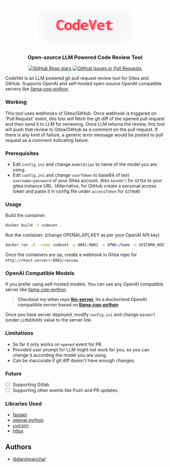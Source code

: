 <p align="center">
  <a href="/">
    <img src="assets/codevet-bg.png" width="318px" alt="CodeVet logo" />
</a>
<h3 align="center">Open-source LLM Powered Code Review Tool</h3>
<p align="center">
  <a href="/">
    <img alt="GitHub Repo stars" src="https://img.shields.io/github/stars/darshpanchal/codevet">
  </a>
  <a href="/">
    <img alt="GitHub Issues or Pull Requests" src="https://img.shields.io/github/issues/darshpanchal/codevet">
  </a>
</p>

CodeVet is an LLM powered git pull request review tool for Gitea and GitHub. Supports OpenAI and self-hosted open-source OpenAI compatible servers like [llama-cpp-python](https://github.com/abetlen/llama-cpp-python).

### Working

This tool uses webhooks of Gitea/GitHub. Once webhook is triggered on 'Pull Request' event, this tool will fetch the git diff
of the opened pull request and then send it to LLM for reviewing. Once LLM returns the review, this tool will push that review to Gitea/GitHub as a comment on the pull request. If there is any kind of failure, a generic error message would be posted to pull request as a comment indicating failure.

### Prerequisites

- Edit `config.ini` and change `modelAlias` to name of the model you are using.
- Edit `config.ini` and change `userToken` to base64 of text `username:password` of your Gitea account. Also `baseUrl` for `GITEA` to your gitea instance URL. (Alternative, for GitHub create a personal access token and paste it in config file under `accessToken` for `GITHUB`)

### Usage

Build the container:
```bash
docker build -t codevet .
```
Run the container: (change OPENAI_API_KEY as per your OpenAI API key)
```bash
docker run -d --name codevet -p 8001:8001 -v $PWD:/home -e UVICORN_HOST=0.0.0.0 -e OPENAI_API_KEY=sk-xxxx codevet
```

Once the containers are up, create a webhook in Gitea repo for `http://<host-server>:8001/review`

### OpenAI Compatible Models

If you prefer using self-hosted models. You can use any OpenAI compatible server like [llama-cpp-python](https://github.com/abetlen/llama-cpp-python).

> **Checkout my other repo [llm-server](https://github.com/darshpanchal/llm-server), its a dockerized OpenAI compatible server based on [llama-cpp-python](https://github.com/abetlen/llama-cpp-python)**

Once you have server deployed, modify `config.ini` and change `baseUrl` (under `LLMSERVER`) value to the server link. 

### Limitations
- So far it only works on `opened` event for PR.
- Provided user prompt for LLM might not work for you, so you can change it according the model you are using.
- Can be inaccurate if git diff doesn't have enough changes.

### Future
- [ ] Supporting Gitlab
- [ ] Supporting other events like Push and PR updates.

### Libraries Used
- [fastapi](https://github.com/tiangolo/fastapi)
- [openai-python](https://github.com/openai/openai-python)
- [uvicorn](https://github.com/encode/uvicorn)
- [httpx](https://github.com/encode/httpx/)

## Authors

- [@darshpanchal](https://www.github.com/darshpanchal)
